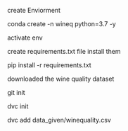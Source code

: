 create Enviorment

conda create -n wineq python=3.7 -y

activate env

create requirements.txt file
install them

pip install -r requirements.txt

downloaded the wine quality dataset

git init

dvc init

dvc add data_given/winequality.csv